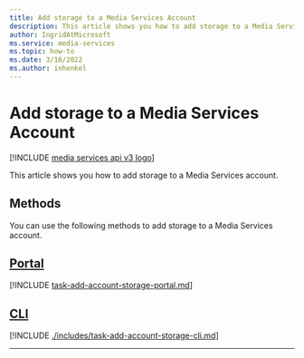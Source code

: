 ```yaml
---
title: Add storage to a Media Services Account
description: This article shows you how to add storage to a Media Services account.
author: IngridAtMicrosoft
ms.service: media-services
ms.topic: how-to
ms.date: 3/16/2022
ms.author: inhenkel
---
```

# Add storage to a Media Services Account

[!INCLUDE [media services api v3 logo](./includes/v3-hr.md)]

<!-- NOTE: The following are in the includes folder and are reused in other How To articles. All task based content should be in the includes folder with the task- prefix prepended to the file name. -->

This article shows you how to add storage to a Media Services account.

## Methods

You can use the following methods to add storage to a Media Services account.

## [Portal](#tab/portal/)

[!INCLUDE [task-add-account-storage-portal.md](./includes/task-add-account-storage-portal.md)]

## [CLI](#tab/cli/)

[!INCLUDE [./includes/task-add-account-storage-cli.md](./includes/task-add-account-storage-cli.md)]

---
